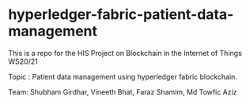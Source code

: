 # hyperledger-fabric-patient-data-management

This is a repo for the HIS Project on Blockchain in the Internet of Things WS20/21

Topic : Patient data management using hyperledger fabric blockchain.

Team: Shubham Girdhar, Vineeth Bhat, Faraz Shamim, Md Towfic Aziz
